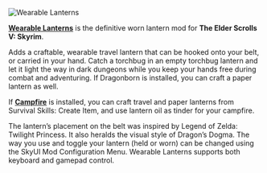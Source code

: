 ![Wearable Lanterns](http://i.imgur.com/lwSHG.png)

**[Wearable Lanterns](http://skyrimsurvival.com/home/wearable-lanterns/)** is the definitive worn lantern mod for **The Elder Scrolls V: Skyrim**.

Adds a craftable, wearable travel lantern that can be hooked onto your belt, or carried in your hand. Catch a torchbug in an empty torchbug lantern and let it light the way in dark dungeons while you keep your hands free during combat and adventuring. If Dragonborn is installed, you can craft a paper lantern as well.

If **[Campfire](http://skyrimsurvival.com/home/campfire/)** is installed, you can craft travel and paper lanterns from Survival Skills: Create Item, and use lantern oil as tinder for your campfire.

The lantern’s placement on the belt was inspired by Legend of Zelda: Twilight Princess. It also heralds the visual style of Dragon’s Dogma. The way you use and toggle your lantern (held or worn) can be changed using the SkyUI Mod Configuration Menu. Wearable Lanterns supports both keyboard and gamepad control.